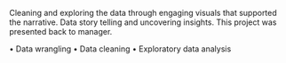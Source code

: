 Cleaning and exploring the data through engaging visuals that supported the narrative. Data story telling and uncovering insights. This project was presented back to manager.

• Data wrangling
• Data cleaning
• Exploratory data analysis 
